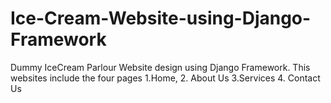 # Ice-Cream-Website-using-Django-Framework
Dummy IceCream Parlour Website design using Django Framework. This websites include the four pages 1.Home, 2. About Us 3.Services 4. Contact Us
